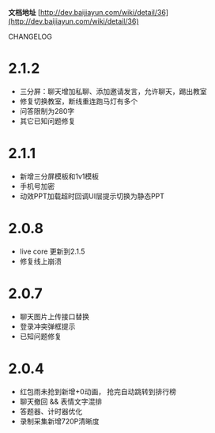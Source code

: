 **文档地址** [http://dev.baijiayun.com/wiki/detail/36](http://dev.baijiayun.com/wiki/detail/36)

CHANGELOG 

2.1.2
==============
- 三分屏：聊天增加私聊、添加邀请发言，允许聊天，踢出教室
- 修复切换教室，断线重连跑马灯有多个
- 问答限制为280字
- 其它已知问题修复

2.1.1
==============
- 新增三分屏模板和1v1模板
- 手机号加密
- 动效PPT加载超时回调UI层提示切换为静态PPT

2.0.8
==============
- live core 更新到2.1.5
- 修复线上崩溃

2.0.7
==============
- 聊天图片上传接口替换
- 登录冲突弹框提示
- 已知问题修复

2.0.4
==============
- 红包雨未抢到新增+0动画， 抢完自动跳转到排行榜
- 聊天撤回 && 表情文字混排
- 答题器、计时器优化
- 录制采集新增720P清晰度